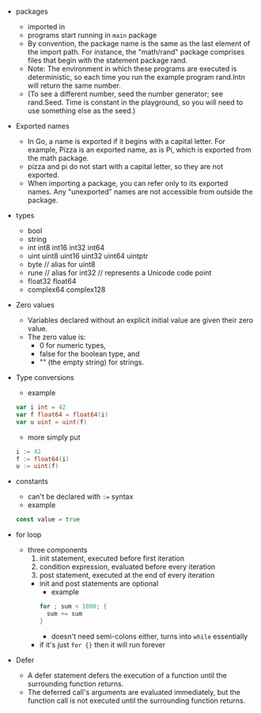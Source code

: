 - packages
  - imported in
  - programs start running in `main` package
  - By convention, the package name is the same as the last element of the import path. For instance, the "math/rand" package comprises files that begin with the statement package rand.
  - Note: The environment in which these programs are executed is deterministic, so each time you run the example program rand.Intn will return the same number.
  - (To see a different number, seed the number generator; see rand.Seed. Time is constant in the playground, so you will need to use something else as the seed.)
- Exported names
  - In Go, a name is exported if it begins with a capital letter. For example, Pizza is an exported name, as is Pi, which is exported from the math package.
  - pizza and pi do not start with a capital letter, so they are not exported.
  - When importing a package, you can refer only to its exported names. Any "unexported" names are not accessible from outside the package.
- types
  - bool
  - string
  - int int8 int16 int32 int64
  - uint uint8 uint16 uint32 uint64 uintptr
  - byte // alias for uint8
  - rune // alias for int32
    // represents a Unicode code point
  - float32 float64
  - complex64 complex128
- Zero values
  - Variables declared without an explicit initial value are given their zero value.
  - The zero value is:
    - 0 for numeric types,
    - false for the boolean type, and
    - "" (the empty string) for strings.
- Type conversions
  - example
  ```go
  var i int = 42
  var f float64 = float64(i)
  var u uint = uint(f)
  ```
  - more simply put
  ```go
  i := 42
  f := float64(i)
  u := uint(f)
  ```
- constants
  - can't be declared with `:=` syntax
  - example
  ```go
  const value = true
  ```
- for loop
  - three components
    1. init statement, executed before first iteration
    2. condition expression, evaluated before every iteration
    3. post statement, executed at the end of every iteration
    - init and post statements are optional
      - example
      ```go
      for ; sum < 1000; {
        sum += sum
      }
      ```
      - doesn't need semi-colons either, turns into `while` essentially
    - if it's just `for {}` then it will run forever
- Defer

  - A defer statement defers the execution of a function until the surrounding function returns.
  - The deferred call's arguments are evaluated immediately, but the function call is not executed until the surrounding function returns.
